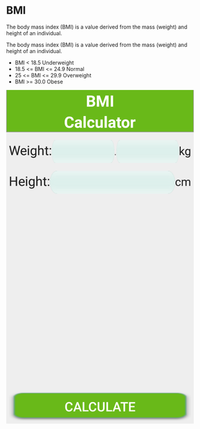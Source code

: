 # BMI
The body mass index (BMI) is a value derived from the mass (weight) and height of an individual.

The body mass index (BMI) is a value derived from the mass (weight) and height of an individual.

  *  BMI < 18.5 Underweight
  *  18.5 <= BMI <= 24.9 Normal
  *  25 <= BMI <= 29.9 Overweight
  *  BMI >= 30.0 Obese

![alt tag](https://github.com/gokhansarikaya/Bmi/blob/master/app/src/main/res/drawable/ss.png)

